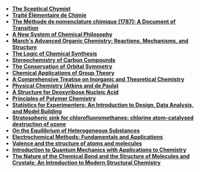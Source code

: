 <ul>
<li><a target="_blank" href="https://github.com/manjunath5496/List-of-important-publications-in-chemistry/blob/master/cte(1).pdf"><b>The Sceptical Chymist</b></a></li>
<li><a target="_blank" href="https://github.com/manjunath5496/List-of-important-publications-in-chemistry/blob/master/cte(2).pdf"><b>Traité Élémentaire de Chimie</b></a></li>
<li><a target="_blank" href="https://github.com/manjunath5496/List-of-important-publications-in-chemistry/blob/master/cte(3).pdf"><b>The Méthode de nomenclature chimique (1787): A Document of Transition</b></a></li>
<li><a target="_blank" href="https://github.com/manjunath5496/List-of-important-publications-in-chemistry/blob/master/cte(4).pdf"><b>A New System of Chemical Philosophy</b></a></li>
<li><a target="_blank" href="https://github.com/manjunath5496/List-of-important-publications-in-chemistry/blob/master/cte(5).rar"><b>March's Advanced Organic Chemistry: Reactions, Mechanisms, and Structure</b></a></li>
<li><a target="_blank" href="https://github.com/manjunath5496/List-of-important-publications-in-chemistry/blob/master/cte(6).pdf"><b>The Logic of Chemical Synthesis</b></a></li>
<li><a target="_blank" href="https://github.com/manjunath5496/List-of-important-publications-in-chemistry/blob/master/cte(7).pdf"><b>Stereochemistry of Carbon Compounds</b></a></li>
<li><a target="_blank" href="https://github.com/manjunath5496/List-of-important-publications-in-chemistry/blob/master/cte(8).pdf"><b>The Conservation of Orbital Symmetry</b></a></li>
<li><a target="_blank" href="https://github.com/manjunath5496/List-of-important-publications-in-chemistry/blob/master/cte(9).pdf"><b>Chemical Applications of Group Theory</b></a></li>
<li><a target="_blank" href="https://github.com/manjunath5496/List-of-important-publications-in-chemistry/blob/master/cte(10).pdf"><b>A Comprehensive Treatise on Inorganic and Theoretical Chemistry</b></a></li>
<li><a target="_blank" href="https://github.com/manjunath5496/List-of-important-publications-in-chemistry/blob/master/cte(11).pdf"><b>Physical Chemistry (Atkins and de Paula)</b></a></li>
<li><a target="_blank" href="https://github.com/manjunath5496/List-of-important-publications-in-chemistry/blob/master/cte(12).pdf"><b>A Structure for Deoxyribose Nucleic Acid</b></a></li>
<li><a target="_blank" href="https://github.com/manjunath5496/List-of-important-publications-in-chemistry/blob/master/cte(13).pdf"><b>Principles of Polymer Chemistry</b></a></li>
<li><a target="_blank" href="https://github.com/manjunath5496/List-of-important-publications-in-chemistry/blob/master/cte(14).pdf"><b>Statistics for Experimenters: An Introduction to Design, Data Analysis, and Model Building</b></a></li>
<li><a target="_blank" href="https://github.com/manjunath5496/List-of-important-publications-in-chemistry/blob/master/cte(15).pdf"><b>Stratospheric sink for chlorofluoromethanes: chlorine atom-catalysed destruction of ozone</b></a></li>
<li><a target="_blank" href="https://github.com/manjunath5496/List-of-important-publications-in-chemistry/blob/master/cte(16).pdf"><b>On the Equilibrium of Heterogeneous Substances</b></a></li>
<li><a target="_blank" href="https://github.com/manjunath5496/List-of-important-publications-in-chemistry/blob/master/cte(17).pdf"><b>Electrochemical Methods: Fundamentals and Applications</b></a></li>
<li><a target="_blank" href="https://github.com/manjunath5496/List-of-important-publications-in-chemistry/blob/master/cte(18).pdf"><b>Valence and the structure of atoms and molecules</b></a></li>
<li><a target="_blank" href="https://github.com/manjunath5496/List-of-important-publications-in-chemistry/blob/master/cte(19).pdf"><b>Introduction to Quantum Mechanics with Applications to Chemistry</b></a></li>
<li><a target="_blank" href="https://github.com/manjunath5496/List-of-important-publications-in-chemistry/blob/master/cte(20).pdf"><b>The Nature of the Chemical Bond and the Structure of Molecules and Crystals; An Introduction to Modern Structural Chemistry</b></a></li>




</ul>
